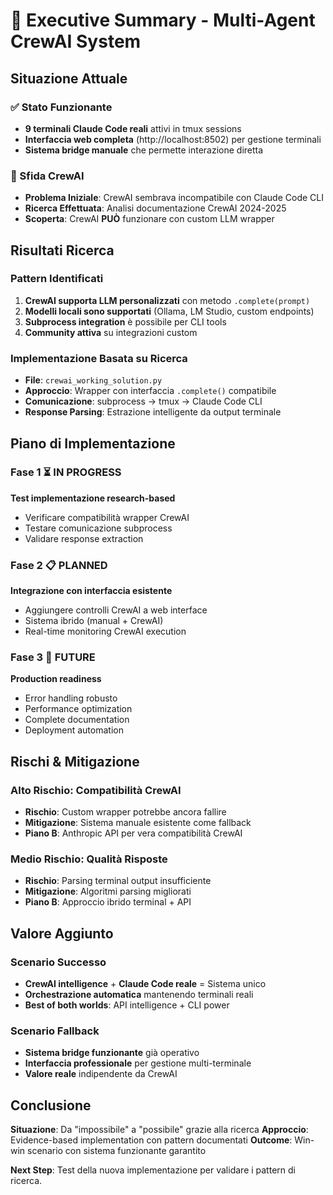 # 🎯 Executive Summary - Multi-Agent CrewAI System

## Situazione Attuale

### ✅ Stato Funzionante
- **9 terminali Claude Code reali** attivi in tmux sessions
- **Interfaccia web completa** (http://localhost:8502) per gestione terminali
- **Sistema bridge manuale** che permette interazione diretta

### 🔄 Sfida CrewAI
- **Problema Iniziale**: CrewAI sembrava incompatibile con Claude Code CLI
- **Ricerca Effettuata**: Analisi documentazione CrewAI 2024-2025
- **Scoperta**: CrewAI **PUÒ** funzionare con custom LLM wrapper

## Risultati Ricerca

### Pattern Identificati
1. **CrewAI supporta LLM personalizzati** con metodo `.complete(prompt)`
2. **Modelli locali sono supportati** (Ollama, LM Studio, custom endpoints)
3. **Subprocess integration** è possibile per CLI tools
4. **Community attiva** su integrazioni custom

### Implementazione Basata su Ricerca
- **File**: `crewai_working_solution.py`
- **Approccio**: Wrapper con interfaccia `.complete()` compatibile
- **Comunicazione**: subprocess → tmux → Claude Code CLI
- **Response Parsing**: Estrazione intelligente da output terminale

## Piano di Implementazione

### Fase 1 ⏳ IN PROGRESS
**Test implementazione research-based**
- Verificare compatibilità wrapper CrewAI
- Testare comunicazione subprocess
- Validare response extraction

### Fase 2 📋 PLANNED
**Integrazione con interfaccia esistente**
- Aggiungere controlli CrewAI a web interface
- Sistema ibrido (manual + CrewAI)
- Real-time monitoring CrewAI execution

### Fase 3 🎯 FUTURE
**Production readiness**
- Error handling robusto
- Performance optimization
- Complete documentation
- Deployment automation

## Rischi & Mitigazione

### Alto Rischio: Compatibilità CrewAI
- **Rischio**: Custom wrapper potrebbe ancora fallire
- **Mitigazione**: Sistema manuale esistente come fallback
- **Piano B**: Anthropic API per vera compatibilità CrewAI

### Medio Rischio: Qualità Risposte
- **Rischio**: Parsing terminal output insufficiente
- **Mitigazione**: Algoritmi parsing migliorati
- **Piano B**: Approccio ibrido terminal + API

## Valore Aggiunto

### Scenario Successo
- **CrewAI intelligence** + **Claude Code reale** = Sistema unico
- **Orchestrazione automatica** mantenendo terminali reali
- **Best of both worlds**: API intelligence + CLI power

### Scenario Fallback
- **Sistema bridge funzionante** già operativo
- **Interfaccia professionale** per gestione multi-terminale
- **Valore reale** indipendente da CrewAI

## Conclusione

**Situazione**: Da "impossibile" a "possibile" grazie alla ricerca
**Approccio**: Evidence-based implementation con pattern documentati
**Outcome**: Win-win scenario con sistema funzionante garantito

**Next Step**: Test della nuova implementazione per validare i pattern di ricerca.